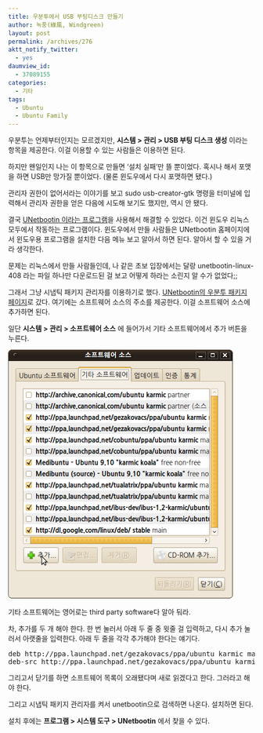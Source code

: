 ```yaml
---
title: 우분투에서 USB 부팅디스크 만들기
author: 녹풍(綠風, Windgreen)
layout: post
permalink: /archives/276
aktt_notify_twitter:
  - yes
daumview_id:
  - 37089155
categories:
  - 기타
tags:
  - Ubuntu
  - Ubuntu Family
---
```

우분투는 언제부터인지는 모르겠지만, **시스템 > 관리 > USB 부팅 디스크 생성** 이라는 항목을 제공한다. 이걸 이용할 수 있는 사람들은 이용하면 된다.

하지만 왠일인지 나는 이 항목으로 만들면 &#8216;설치 실패&#8217;만 뜰 뿐이었다. 혹시나 해서 포맷을 하면 USB만 망가질 뿐이었다. (물론 윈도우에서 다시 포맷하면 됐다.)

관리자 권한이 없어서라는 이야기를 보고 sudo usb-creator-gtk 명령을 터미널에 입력해서 관리자 권한을 얻은 다음에 시도해 보기도 했지만, 역시 안 됐다.

결국 <a href="http://unetbootin.sourceforge.net/" target="_blank">UNetbootin 이라는 프로그램</a>을 사용해서 해결할 수 있었다. 이건 윈도우 리눅스 모두에서 작동하는 프로그램이다. 윈도우에서 만들 사람들은 UNetbootin 홈페이지에서 윈도우용 프로그램을 설치한 다음 메뉴 보고 알아서 하면 된다. 알아서 할 수 있을 거라 생각한다.

문제는 리눅스에서 만들 사람들인데, 나 같은 초보 입장에서는 달랑 unetbootin-linux-408 라는 파일 하나만 다운로드된 걸 보고 어떻게 하라는 소린지 알 수가 없었다;;

그래서 그냥 시냅틱 패키지 관리자를 이용하기로 했다. <a href="https://launchpad.net/~gezakovacs/+archive/ppa" target="_blank">UNetbootin의 우분투 패키지 페이지</a>로 갔다. 여기에는 소프트웨어 소스의 주소를 제공한다. 이걸 소프트웨어 소스에 추가하면 된다.

일단 **시스템 > 관리 > 소프트웨어 소스** 에 들어가서 기타 소프트웨어에서 추가 버튼을 누른다.

<img src="/uploads/legacy/old-images/1/cfile3.uf.121F15494D4BC8900B5066.png" class="aligncenter" width="459" height="507" alt="" />

기타 소프트웨어는 영어로는 third party software다 알아 둬라.

차, 추가를 두 개 해야 한다. 한 번 눌러서 아래 두 줄 중 윗줄 걸 입력하고, 다시 추가 눌러서 아랫줄을 입력한다. 아래 두 줄을 각각 추가해야 한다는 얘기다.

<pre class="brush:plain">deb http://ppa.launchpad.net/gezakovacs/ppa/ubuntu karmic main
deb-src http://ppa.launchpad.net/gezakovacs/ppa/ubuntu karmic main</pre>

그리고서 닫기를 하면 소프트웨어 목록이 오래됐다며 새로 읽겠다고 한다. 그러라고 해야 한다.

그리고 시냅틱 패키지 관리자를 켜서 unetbootin으로 검색하면 나온다. 설치하면 된다.

설치 후에는 **프로그램 > 시스템 도구 > UNetbootin** 에서 찾을 수 있다.